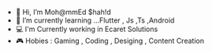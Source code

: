 - 👋 Hi, I’m Moh@mmEd $hah!d
- 🌱 I’m currently learning ...Flutter , Js ,Ts ,Android
- 💻 I'm Currently working in Ecaret Solutions
- 🎮 Hobies : Gaming , Coding , Desiging , Content Creation

<!---
ShahidArch/ShahidArch is a ✨ special ✨ repository because its `README.md` (this file) appears on your GitHub profile.
You can click the Preview link to take a look at your changes.
--->
